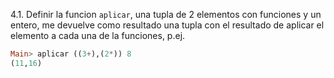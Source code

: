 4.1. Definir la funcion ```aplicar```, una tupla de 2 elementos con 
funciones y un entero, me devuelve como resultado una tupla con el resultado de aplicar el 
elemento a cada una de la funciones, p.ej.

```haskell
Main> aplicar ((3+),(2*)) 8 
(11,16) 
```

